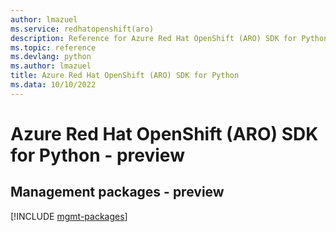 ```yaml
---
author: lmazuel
ms.service: redhatopenshift(aro)
description: Reference for Azure Red Hat OpenShift (ARO) SDK for Python
ms.topic: reference
ms.devlang: python
ms.author: lmazuel
title: Azure Red Hat OpenShift (ARO) SDK for Python
ms.data: 10/10/2022
---
```

# Azure Red Hat OpenShift (ARO) SDK for Python - preview

## Management packages - preview
[!INCLUDE [mgmt-packages](red-hat-openshift-(aro)-mgmt-index.md)]